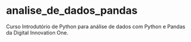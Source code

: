 # analise_de_dados_pandas
 Curso Introdutório de Python para análise de dados com Python e Pandas da Digital Innovation One.
